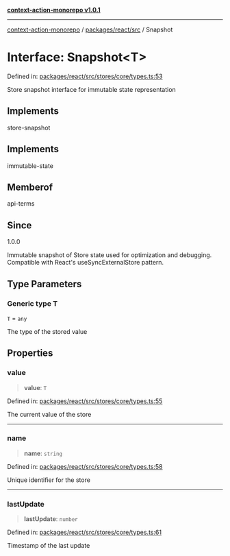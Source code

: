 [**context-action-monorepo v1.0.1**](../../../../README.md)

***

[context-action-monorepo](../../../../README.md) / [packages/react/src](../README.md) / Snapshot

# Interface: Snapshot\<T\>

Defined in: [packages/react/src/stores/core/types.ts:53](https://github.com/mineclover/context-action/blob/2861d61b4b5d930e9e7f5277983455dc296dc859/packages/react/src/stores/core/types.ts#L53)

Store snapshot interface for immutable state representation

## Implements

store-snapshot

## Implements

immutable-state

## Memberof

api-terms

## Since

1.0.0

Immutable snapshot of Store state used for optimization and debugging.
Compatible with React's useSyncExternalStore pattern.

## Type Parameters

### Generic type T

`T` = `any`

The type of the stored value

## Properties

### value

> **value**: `T`

Defined in: [packages/react/src/stores/core/types.ts:55](https://github.com/mineclover/context-action/blob/2861d61b4b5d930e9e7f5277983455dc296dc859/packages/react/src/stores/core/types.ts#L55)

The current value of the store

***

### name

> **name**: `string`

Defined in: [packages/react/src/stores/core/types.ts:58](https://github.com/mineclover/context-action/blob/2861d61b4b5d930e9e7f5277983455dc296dc859/packages/react/src/stores/core/types.ts#L58)

Unique identifier for the store

***

### lastUpdate

> **lastUpdate**: `number`

Defined in: [packages/react/src/stores/core/types.ts:61](https://github.com/mineclover/context-action/blob/2861d61b4b5d930e9e7f5277983455dc296dc859/packages/react/src/stores/core/types.ts#L61)

Timestamp of the last update

